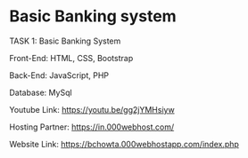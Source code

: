 # Basic Banking system
TASK 1: Basic Banking System

Front-End: HTML, CSS, Bootstrap

Back-End: JavaScript, PHP

Database: MySql


Youtube Link: https://youtu.be/gg2jYMHsiyw

Hosting Partner: https://in.000webhost.com/

Website Link: https://bchowta.000webhostapp.com/index.php
